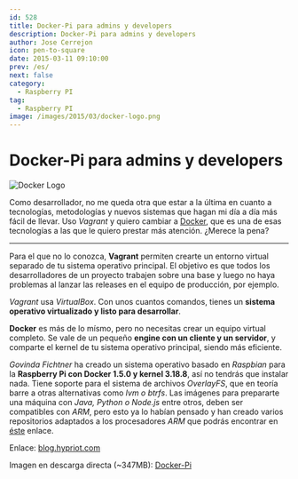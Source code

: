 ```yaml
---
id: 528
title: Docker-Pi para admins y developers
description: Docker-Pi para admins y developers
author: Jose Cerrejon
icon: pen-to-square
date: 2015-03-11 09:10:00
prev: /es/
next: false
category:
  - Raspberry PI
tag:
  - Raspberry PI
image: /images/2015/03/docker-logo.png
---
```


# Docker-Pi para admins y developers

![Docker Logo](/images/2015/03/docker-logo.png)

Como desarrollador, no me queda otra que estar a la última en cuanto a tecnologías, metodologías y nuevos sistemas que hagan mi día a día más fácil de llevar. Uso *Vagrant* y quiero cambiar a [Docker](https://www.docker.com/whatisdocker/), que es una de esas tecnologías a las que le quiero prestar más atención. ¿Merece la pena?

- - -
Para el que no lo conozca, **Vagrant** permiten crearte un entorno virtual separado de tu sistema operativo principal. El objetivo es que todos los desarrolladores de un proyecto trabajen sobre una base y luego no haya problemas al lanzar las releases en el equipo de producción, por ejemplo.

*Vagrant* usa *VirtualBox*. Con unos cuantos comandos, tienes un **sistema operativo virtualizado y listo para desarrollar**.

**Docker** es más de lo mísmo, pero no necesitas crear un equipo virtual completo. Se vale de un pequeño **engine con un cliente y un servidor**, y comparte el kernel de tu sistema operativo principal, siendo más eficiente.

*Govinda Fichtner* ha creado un sistema operativo basado en *Raspbian* para la **Raspberry Pi con Docker 1.5.0 y kernel 3.18.8**, así no tendrás que instalar nada. Tiene soporte para el sistema de archivos *OverlayFS*, que en teoría barre a otras alternativas como *lvm o btrfs*. Las imágenes para prepararte una máquina con *Java, Python o Node.js* entre otros, deben ser compatibles con *ARM*, pero esto ya lo habían pensado y han creado varios repositorios adaptados a los procesadores *ARM* que podrás encontrar en [éste](https://registry.hub.docker.com/search?q=hypriot&searchfield=) enlace. 
 
Enlace: [blog.hypriot.com](http://blog.hypriot.com/heavily-armed-after-major-upgrade-raspberry-pi-with-docker-1-dot-5-0)

Imagen en descarga directa (~347MB): [Docker-Pi](http://assets.hypriot.com/hypriot-rpi-20150301-140537.img.zip)